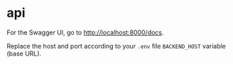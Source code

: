 # api

For the Swagger UI, go to [http://localhost:8000/docs](http://localhost:8000/docs).

Replace the host and port according to your ``.env`` file ``BACKEND_HOST`` variable (base URL).